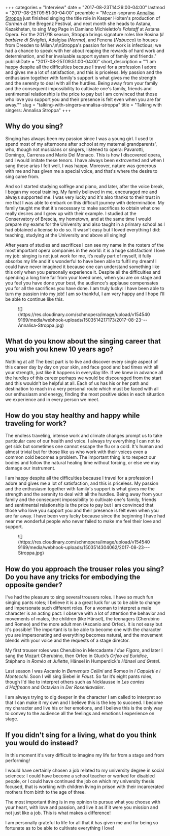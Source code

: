 +++
categories = "Interview"
date = "2017-08-23T14:29:00-04:00"
lastmod = "2017-08-25T09:51:00-04:00"
preamble = "Mezzo-soprano [Annalisa Stroppa](/scene/people/annalisa-stroppa/) just finished singing the title role in Kasper Holten's production of *Carmen* at the Bregenz Festival, and next month she heads to Astana, Kazakhstan, to sing Meg Page in Damiano Michieletto's *Falstaff* at Astana Opera. For the 2017/18 season, Stroppa brings signature roles like Rosina (*Il barbiere di Siviglia*), Adalgisa (*Norma*), and Fenena (*Nabucco*) to houses from Dresden to Milan.\n\nStroppa's passion for her work is infectious; we had a chance to speak with her about reaping the rewards of hard work and determination, and her invaluable support system of family and friends."
publishDate = "2017-08-25T09:51:00-04:00"
short_description = "&quot;I am happy despite all the difficulties because I travel for a profession I adore and gives me a lot of satisfaction, and this is priceless. My passion and the enthusiasm together with family&#039;s support is what gives me the strength and the serenity to deal with all the hurdles. Being away from your family and the consequent impossibility to cultivate one&#039;s family, friends and sentimental relationship is the price to pay but I am convinced that those who love you support you and their presence is felt even when you are far away.&quot;"
slug = "talking-with-singers-annalisa-stroppa"
title = "Talking with singers: Annalisa Stroppa"
+++

## Why do you sing?

Singing has always been my passion since I was a young girl. I used to spend most of my afternoons after school at my maternal grandparents', who, though not musicians or singers, listened to opera: Pavarotti, Domingo, Carreras and Mario Del Monaco. This is how I discovered opera, and I would imitate these tenors. I have always been extroverted and when I sang these arias I felt well, I was happy. Moreover, nature was generous with me and has given me a special voice, and that's where the desire to sing came from.

And so I started studying solfège and piano, and later, after the voice break, I began my vocal training. My family believed in me, encouraged me and always supported me. I was very lucky and it's also thanks to their trust in me that I was able to embark on this difficult journey with determination. My family taught me that it's necessary to make sacrifices to obtain what one really desires and I grew up with their example. I studied at the Conservatory of Brescia, my hometown, and at the same time I would prepare my exams for the University and also taught in a primary school as I had obtained a license to do so. It wasn’t easy but I loved everything I did: teaching, studying at the University and above all singing!

After years of studies and sacrifices I can see my name in the rosters of the most important opera companies in the world: it is a huge satisfaction! I love my job: singing is not just work for me, it’s really part of myself, it fully absorbs my life and it's wonderful to have been able to fulfil my dream! I could have never imagined it because one can understand something like this only when you personally experience it. Despite all the difficulties and spending a long time far from your loved ones, when you are on stage and you feel you have done your best, the audience's applause compensates you for all the sacrifices you have done. I am truly lucky: I have been able to turn my passion into my job! I am so thankful, I am very happy and I hope I'll be able to continue like this.

<figure data-type="image">
![](https://res.cloudinary.com/schmopera/image/upload/v1545409169/media/webhook-uploads/1503514217173/2017-08-23---Annalisa-Stroppa.jpg)
</figure>

## What do you know about the singing career that you wish you knew 10 years ago?

Nothing at all! The best part is to live and discover every single aspect of this career day by day on your skin, and face good and bad times with all your strength, just like it happens in everyday life. If we knew in advance all the hurdles of this career perhaps we would be discouraged from the start and this wouldn't be helpful at all. Each of us has his or her path and destination to reach in a very personal route which must be faced with all our enthusiasm and energy, finding the most positive sides in each situation we experience and in every person we meet.

## How do you stay healthy and happy while traveling for work?

The endless traveling, intense work and climate changes prompt us to take particular care of our health and voice. I always try everything I can not to get sick but sometimes one cannot escape the flu or a cold. It's human and almost trivial but for those like us who work with their voices even a common cold becomes a problem. The important thing is to respect our bodies and follow the natural healing time without forcing, or else we may damage our instrument.

I am happy despite all the difficulties because I travel for a profession I adore and gives me a lot of satisfaction, and this is priceless. My passion and the enthusiasm together with family's support is what gives me the strength and the serenity to deal with all the hurdles. Being away from your family and the consequent impossibility to cultivate one's family, friends and sentimental relationship is the price to pay but I am convinced that those who love you support you and their presence is felt even when you are far away. I have been very lucky because since the beginning I have had near me wonderful people who never failed to make me feel their love and support.

<figure data-type="image">
![](https://res.cloudinary.com/schmopera/image/upload/v1545409169/media/webhook-uploads/1503514304062/2017-08-23---Stroppa.jpg)
</figure>

## How do you approach the trouser roles you sing? Do you have any tricks for embodying the opposite gender?

I've had the pleasure to sing several trousers roles. I have so much fun singing pants roles; I believe it is a a great luck for us to be able to change and impersonate such different roles. For a woman to interpret a male character is an acting pact: I observe with a lot of attention the behavior and movements of males, the children (like Hänsel), the teenagers (Cherubino and Romeo) and the more adult men (Ascanio and Orfeo). It is not easy but it's possible! The important is to be able to become one with the character you are impersonating and everything becomes natural, and the movement blends with your voice and the requests of a stage director.

My first trouser roles was Cherubino in Mercadante *I due Figaro*, and later I sang the Mozart Cherubino, then Orfeo in Gluck’s *Orfeo ed Euridice*, Stéphano in *Roméo et Juliette*, Hänsel in Humperdick's *Hänsel und Gretel*.

Last season I was Ascanio in *Benvenuto Cellini* and Romeo in *I Capuleti e i Montecchi*. Soon I will sing Siebel in *Faust*. So far it’s eight pants roles, though I'd like to interpret others such as Nicklausse in *Les contes d'Hoffmann* and Octavian in *Der Rosenkavalier*.

I am always trying to dig deeper in the character I am called to interpret so that I can make it my own and I believe this is the key to succeed. I become my character and live his or her emotions, and I believe this is the only way to convey to the audience all the feelings and emotions I experience on stage.

## If you didn't sing for a living, what do you think you would do instead?

In this moment it's very difficult to imagine my life far from a stage and from performing!

I would have certainly chosen a job related to my university degree in social sciences: I could have become a school teacher or worked for disabled people, or I could have continued the job on which my university thesis focused, that is working with children living in prison with their incarcerated mothers from birth to the age of three.

The most important thing is in my opinion to pursue what you choose with your heart, with love and passion, and live it as if it were you mission and not just like a job. This is what makes a difference!

I am personally grateful to life for all that it has given me and for being so fortunate as to be able to cultivate everything I love!
